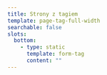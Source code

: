 ```yaml
---
title: Strony z tagiem
template: page-tag-full-width
searchable: false
slots:
  bottom:
    - type: static
      template: form-tag
      content: ""
---
```

